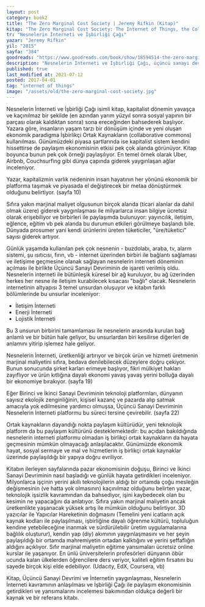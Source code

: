 ```yaml
---
layout: post  
category: book2  
title: "The Zero Marginal Cost Society | Jeremy Rifkin (Kitap)"  
kitap: "The Zero Marginal Cost Society: The Internet of Things, the Collaborative Commons, and the Eclipse of Capitalism"  
tr: "Nesnelerin İnterneti ve İşbirliği Çağı"  
yazar: "Jeremy Rifkin"  
yil: "2015"  
sayfa: "384"  
goodreads: "https://www.goodreads.com/book/show/18594514-the-zero-marginal-cost-society"
description: "Nesnelerin İnterneti ve İşbirliği Çağı, üçüncü sanayi devrimi ve internetin yaygınlaşması, nesnelerin interneti ve işbirliği çağının açılması ile paylaşım ekonomisinin getirdiklerini ve yansımalarını inceliyor."
published: true
last_modified_at: 2021-07-12
posted: 2017-04-01
tag: "internet of things"
image: "/assets/old/the-zero-marginal-cost-society.jpg"
---
```


Nesnelerin İnterneti ve İşbirliği Çağı isimli kitap, kapitalist dönemin yavaşça ve kaçınılmaz bir şekilde (en azından yarım yüzyıl sonra sosyal yapının bir parçası olarak kaldıktan sonra) sona ereceğinden bahsederek başlıyor. Yazara göre, insanların yaşam tarzı bir dönüşüm içinde ve yeni oluşan ekonomik paradigma İşbirlikçi Ortak Kaynakların (collaborative commons) kullanılması. Günümüzdeki piyasa şartlarında ise kapitalist sistem kendini hissettirse de paylaşım ekonomisinin etkisi pek çok alanda görünüyor. Kitap boyunca bunun pek çok örneği paylaşılıyor. En temel örnek olarak Uber, Airbnb, Couchsurfing gibi dünya çapında giderek yaygınlaşan ağlar inceleniyor.  
  
Yazar, kapitalizmin varlık nedeninin insan hayatının her yönünü ekonomik bir platforma taşımak ve piyasada el değiştirecek bir metaa dönüştürmek olduğunu belirtiyor. (sayfa 10)  
  
Sıfıra yakın marjinal maliyet olgusunun birçok alanda (ticari alanlar da dahil olmak üzere) giderek yaygınlaşması ile milyarlarca insan bilgiye ücretsiz olarak erişebiliyor ve birbirleri ile paylaşımda bulunuyor: yayıncılık, iletişim, eğlence, eğitim vb pek alanda bu durumun etkileri görülmeye başlandı bile. Dünyada prosumer yani kendi ürünlerini üreten tüketiciler, "üre/tüketici" sayısı giderek artıyor.  
  
Günlük yaşamda kullanılan pek çok nesnenin - buzdolabı, araba, tv, alarm sistemi, şu ısıtıcısı, fırın, vb - internet üzerinden birbiri ile bağlantı sağlaması ve iletişime geçmesine olanak sağlayan nesnelerin interneti döneminin açılması ile birlikte Üçüncü Sanayi Devriminin de işareti verilmiş oldu. Nesnelerin interneti ile bütünleşik küresel bir ağ kuruluyor, bu ağ üzerinden herkes her nesne ile iletişim kurabilecek kısacası "bağlı" olacak. Nesnelerin internetinin altyapısı 3 temel unsurdan oluşuyor ve kitabın farklı bölümlerinde bu unsurlar inceleniyor:  
  
- İletişim İnterneti  
- Enerji İnterneti  
- Lojistik İnterneti  
  
Bu 3 unsurun birbirini tamamlaması ile nesnelerin arasında kurulan bağ anlamlı ve bir bütün hale geliyor, bu unsurlardan biri kesilirse diğerleri de anlamını yitirip işlemez hale geliyor.  
  
Nesnelerin İnterneti, üretkenliği artırıyor ve birçok ürün ve hizmeti üretmenin marjinal maliyetini sıfıra, bedava denilebilecek düzeylere doğru çekiyor. Bunun sonucunda şirket karları erimeye başlıyor, fikri mülkiyet hakları zayıflıyor ve ürün kıtlığına dayalı ekonomi yavaş yavaş yerini bolluğa dayalı bir ekonomiye bırakıyor. (sayfa 19)  
  
Eğer Birinci ve İkinci Sanayi Devriminin teknoloji platformları, dünyanın sayısız ekolojik zenginliğinin, kişisel kazanç ve pazarda alıp satmak amacıyla yok edilmesine yardımcı olmuşsa, Üçüncü Sanayi Devriminin Nesnelerin İnterneti platformu bu süreci tersine çevirebilir. (sayfa 22)  
  
Ortak kaynakların dayandığı nokta paylaşım kültürüdür, yeni teknolojik platform da bu paylaşım kültürünü desteklemektedir: bu açıdan bakıldığında nesnelerin interneti platformu olmadan iş birlikçi ortak kaynakların da hayata geçmesinin mümkün olmayacağı anlaşılacaktır. Günümüzde ekonomik hayat, sosyal sermaye ve mal ve hizmetlerin iş birlikçi ortak kaynaklar üzerinde paylaşıldığı bir yapıya doğru evriliyor.  
  
Kitabın ilerleyen sayfalarında pazar ekonomisinin doğuşu, Birinci ve İkinci Sanayi Devriminin nasıl başladığı ve günlük hayata getirdikleri inceleniyor. Milyonlarca işçinin yerini akıllı teknolojilerin aldığı bir ortamda çoğu mesleğin değişmesinin (ve hatta yok olmasının) kaçınılmaz olduğunu belirten yazar, teknolojik işsizlik kavramından da bahsediyor, işini kaybedecek olan bu kesimin ne yapacağını da anlatıyor. Sıfıra yakın marjinal maliyetin ancak üretkenlikte yaşanacak yüksek artış ile mümkün olduğunu belirtiyor. 3D yazıcılar ile Yapıcılar Hareketinin doğmasını (Temelini yeni icatların açık kaynak kodları ile paylaşılması, işbirliğine dayalı öğrenme kültürü, topluluğun kendine yetebileceğine inanmak ve sürdürülebilir üretim uygulamalarına bağlılık oluşturur), kendin yap (diy) akımının yaygınlaşmasını ve her şeyin paylaşıldığı bir ortamda mahremiyetin ortadan kalktığını ve yerini şeffaflığın aldığını açıklıyor. Sıfır marjinal maliyetin eğitime yansımaları ücretsiz online kurslar ile yaşanıyor. En ünlü üniversitelerin profesörleri dünyanın öbür ucunda kalan ülkelerden öğrencilere ders veriyor, kaliteli eğitim fırsatını bu sayede birçok kişi elde edebiliyor. (Udacıty, EdX, Coursera, vb)  
  
Kitap, Üçüncü Sanayi Devrimi ve İnternetin yaygınlaşması, Nesnelerin İnterneti kavramının anlaşılması ve İşbirliği Çağı ile paylaşım ekonomisinin getirdikleri ve yansımalarını incelemesi bakımından oldukça değerli bir kaynak ve bir referans kitabı. 

